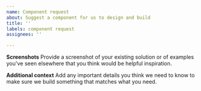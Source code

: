 ```yaml
---
name: Component request
about: Suggest a component for us to design and build
title: ''
labels: component request
assignees: ''

---
```


<!--
  Tailwind UI has been built for _you_, so we're always interested in hearing your ideas for new components.

  Before creating a request, be sure to see if someone has already made a similar request in the public Tailwind UI Roadmap in Trello: https://trello.com/b/Nh6e9w8Q/tailwind-ui-roadmap
  
  If so, feel free to add a vote to the request so we can gauge interest.

  We can't promise that we will design/build every single suggestion, but if we think something would be
  useful to meaningful portion of the community we will absolutely explore it.
-->

**Screenshots**
Provide a screenshot of your existing solution or of examples you've seen elsewhere that you think would be helpful inspiration.

**Additional context**
Add any important details you think we need to know to make sure we build something that matches what you need.
